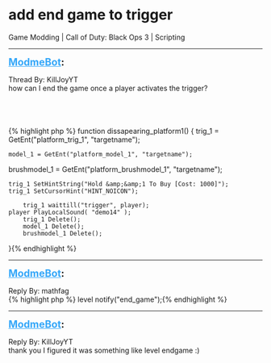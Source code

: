 # add end game to trigger
Game Modding | Call of Duty: Black Ops 3 | Scripting

---
<strong style="font-size: 1.4em;"><span style="text-decoration: underline;text-decoration-color: #34a7f9;"><span style="color:#34a7f9;">ModmeBot</span></span>:</strong>

<p>Thread By: KillJoyYT<br />how can I end the game once a player activates the trigger?<br /> <br /> <br /> <br /> <br />{% highlight php %}
function dissapearing_platform1()
{
    trig_1 = GetEnt("platform_trig_1", "targetname");

    model_1 = GetEnt("platform_model_1", "targetname");

brushmodel_1 = GetEnt("platform_brushmodel_1", "targetname");


    trig_1 SetHintString("Hold &amp;&amp;1 To Buy [Cost: 1000]");
    trig_1 SetCursorHint("HINT_NOICON");

        trig_1 waittill("trigger", player);
    player PlayLocalSound( "demo14" );
        trig_1 Delete();
        model_1 Delete();
        brushmodel_1 Delete();
}{% endhighlight %}
</p>

---
<strong style="font-size: 1.4em;"><span style="text-decoration: underline;text-decoration-color: #34a7f9;"><span style="color:#34a7f9;">ModmeBot</span></span>:</strong>

<p>Reply By: mathfag<br />{% highlight php %}
level notify("end_game");{% endhighlight %}
</p>

---
<strong style="font-size: 1.4em;"><span style="text-decoration: underline;text-decoration-color: #34a7f9;"><span style="color:#34a7f9;">ModmeBot</span></span>:</strong>

<p>Reply By: KillJoyYT<br />thank you I figured it was something like level endgame :)</p>
